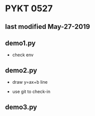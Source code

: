 # PYKT 0527
## last modified May-27-2019

## demo1.py
* check env

## demo2.py
* draw y=ax+b line

* use git to check-in

## demo3.py
